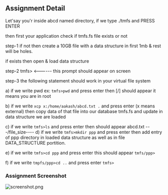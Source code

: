 ## Assignment Detail
Let'say you'r inside abcd named directory, if we type ./tmfs and PRESS ENTER

then first your application check if tmfs.fs file exists or not

step-1
if not then create a 10GB file with a data structure in first 1mb & rest will be holes.

if exists then open & load data structure

step-2
tmfs> <------ this prompt should appear on screen

step-3
the following statement should work in your virtual file system

a) if we write pwd ex: `tmfs>pwd` and press enter then [/] should appear it means you are in root

b) if we write `xcp x:/home/aakash/abcd.txt .` and press enter (x means external) then copy data of that file into our database tmfs.fs and update in data structure we are loaded

c) if we write `tmfs>ls` and press enter then should appear
	abcd.txt ---/file_size----
d) if we write `tmfs>mkdir ppp` and press enter then add entry of ppp directory in loaded data structure as well as in file DATA_STRUCTURE portition.

e) if we write `tmfs>cd ppp` and press enter this should appear
	`tmfs/ppp>`

f) if we write `tmpfs/ppp>cd ..` and press enter
	`tmfs>`

### Assignment Screenshot
![screenshot.png]()

